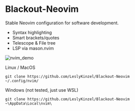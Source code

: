 # Blackout-Neovim

Stable Neovim configuration for software development.
- Syntax highlighting
- Smart brackets/quotes
- Telescope & File tree
- LSP via mason.nvim

![nvim_demo](https://github.com/LeslyKinzel/Blackout-Neovim/assets/127464833/c449ed37-9b21-4505-a869-705bb41fcc33)

Linux / MacOS
```
git clone https://github.com/LeslyKinzel/Blackout-Neovim ~/.config/nvim/
```

Windows (not tested, just use WSL)
```
git clone https://github.com/LeslyKinzel/Blackout-Neovim ~\AppData\Local\nvim\
```
